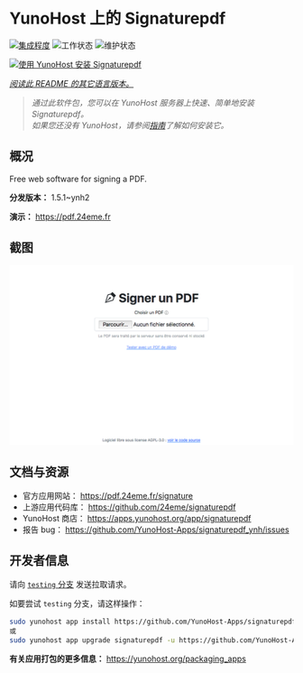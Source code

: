 <!--
注意：此 README 由 <https://github.com/YunoHost/apps/tree/master/tools/readme_generator> 自动生成
请勿手动编辑。
-->

# YunoHost 上的 Signaturepdf

[![集成程度](https://dash.yunohost.org/integration/signaturepdf.svg)](https://dash.yunohost.org/appci/app/signaturepdf) ![工作状态](https://ci-apps.yunohost.org/ci/badges/signaturepdf.status.svg) ![维护状态](https://ci-apps.yunohost.org/ci/badges/signaturepdf.maintain.svg)

[![使用 YunoHost 安装 Signaturepdf](https://install-app.yunohost.org/install-with-yunohost.svg)](https://install-app.yunohost.org/?app=signaturepdf)

*[阅读此 README 的其它语言版本。](./ALL_README.md)*

> *通过此软件包，您可以在 YunoHost 服务器上快速、简单地安装 Signaturepdf。*  
> *如果您还没有 YunoHost，请参阅[指南](https://yunohost.org/install)了解如何安装它。*

## 概况

Free web software for signing a PDF.

**分发版本：** 1.5.1~ynh2

**演示：** <https://pdf.24eme.fr>

## 截图

![Signaturepdf 的截图](./doc/screenshots/screenshot.png)

## 文档与资源

- 官方应用网站： <https://pdf.24eme.fr/signature>
- 上游应用代码库： <https://github.com/24eme/signaturepdf>
- YunoHost 商店： <https://apps.yunohost.org/app/signaturepdf>
- 报告 bug： <https://github.com/YunoHost-Apps/signaturepdf_ynh/issues>

## 开发者信息

请向 [`testing` 分支](https://github.com/YunoHost-Apps/signaturepdf_ynh/tree/testing) 发送拉取请求。

如要尝试 `testing` 分支，请这样操作：

```bash
sudo yunohost app install https://github.com/YunoHost-Apps/signaturepdf_ynh/tree/testing --debug
或
sudo yunohost app upgrade signaturepdf -u https://github.com/YunoHost-Apps/signaturepdf_ynh/tree/testing --debug
```

**有关应用打包的更多信息：** <https://yunohost.org/packaging_apps>
